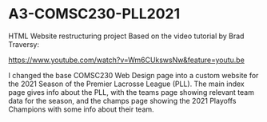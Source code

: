 # A3-COMSC230-PLL2021

HTML Website restructuring project Based on the video tutorial by Brad Traversy:

https://www.youtube.com/watch?v=Wm6CUkswsNw&feature=youtu.be

I changed the base COMSC230 Web Design page into a custom website for the 2021 Season of the Premier Lacrosse League (PLL). The main index page gives info about the PLL, with the teams page showing relevant team data for the season, and the champs page showing the 2021 Playoffs Champions with some info about their team.
